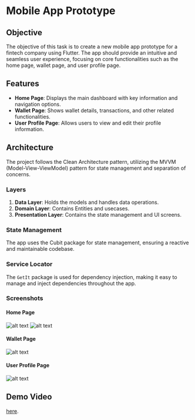 # Mobile App Prototype

## Objective

The objective of this task is to create a new mobile app prototype for a fintech company using Flutter. The app should provide an intuitive and seamless user experience, focusing on core functionalities such as the home page, wallet page, and user profile page.

## Features

- **Home Page**: Displays the main dashboard with key information and navigation options.
- **Wallet Page**: Shows wallet details, transactions, and other related functionalities.
- **User Profile Page**: Allows users to view and edit their profile information.

## Architecture

The project follows the Clean Architecture pattern, utilizing the MVVM (Model-View-ViewModel) pattern for state management and separation of concerns.

### Layers

1. **Data Layer**: Holds the models and handles data operations.
2. **Domain Layer**: Contains Entities and usecases.
3. **Presentation Layer**: Contains the state management and UI screens.

### State Management

The app uses the Cubit package for state management, ensuring a reactive and maintainable codebase.

### Service Locator

The `GetIt` package is used for dependency injection, making it easy to manage and inject dependencies throughout the app.

### Screenshots

#### Home Page

![alt text](image.png)
![alt text](image-1.png)

#### Wallet Page

![alt text](image-2.png)

#### User Profile Page

![alt text](image-3.png)

## Demo Video
[here](20240806-1829-33.0679759.mp4).

